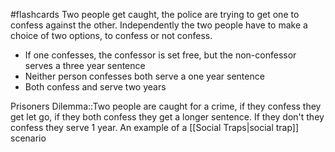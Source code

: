 #flashcards
Two people get caught, the police are trying to get one to confess against the other. Independently the two people have to make a choice of two options, to confess or not confess. 
* If one confesses, the confessor is set free, but the non-confessor serves a three year sentence
* Neither person confesses both serve a one year sentence
* Both confess and serve two years

Prisoners Dilemma::Two people are caught for a crime, if they confess they get let go, if they both confess they get a longer sentence. If they don't they confess they serve 1 year. An example of a [[Social Traps|social trap]] scenario
<!--SR:!2023-11-10,3,250-->

